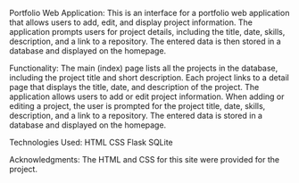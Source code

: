 Portfolio Web Application:
This is an interface for a portfolio web application that allows users to add, edit, and display project information. 
The application prompts users for project details, including the title, date, skills, description, and a link to a repository. 
The entered data is then stored in a database and displayed on the homepage.


Functionality:
The main (index) page lists all the projects in the database, including the project title and short description. 
Each project links to a detail page that displays the title, date, and description of the project.
The application allows users to add or edit project information. 
When adding or editing a project, the user is prompted for the project title, date, skills, description, and a link to a repository. 
The entered data is stored in a database and displayed on the homepage.


Technologies Used:
HTML
CSS
Flask
SQLite


Acknowledgments:
The HTML and CSS for this site were provided for the project. 
